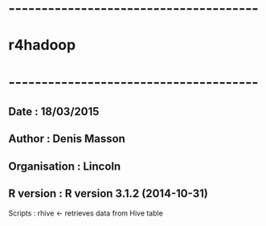 # --------------------------------------
# r4hadoop
# --------------------------------------
Date : 18/03/2015
----------------------------------------
Author : Denis Masson
----------------------------------------
Organisation : Lincoln
----------------------------------------
R version : R version 3.1.2 (2014-10-31)
----------------------------------------
Scripts : rhive <- retrieves data from Hive table